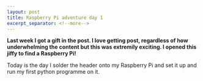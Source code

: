 ```yaml
---
layout: post
title: Raspberry Pi adventure day 1
excerpt_separator: <!--more-->
---
```


**Last week I got a gift in the post. I love getting post, regardless of how underwhelming the content but this was extremily exciting. I opened this jiffy to find a Raspberry Pi!**  


Today is the day I solder the header onto my Raspberry Pi and set it up and run my first python programme on it.  
<!--more-->
